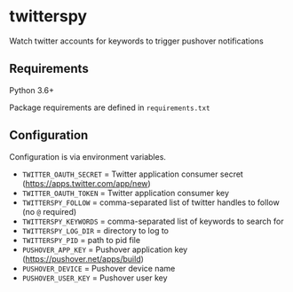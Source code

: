 # twitterspy

Watch twitter accounts for keywords to trigger pushover notifications

## Requirements

Python 3.6+

Package requirements are defined in `requirements.txt`

## Configuration

Configuration is via environment variables.

* `TWITTER_OAUTH_SECRET` = Twitter application consumer secret (https://apps.twitter.com/app/new)
* `TWITTER_OAUTH_TOKEN` = Twitter application consumer key
* `TWITTERSPY_FOLLOW` = comma-separated list of twitter handles to follow (no `@` required)
* `TWITTERSPY_KEYWORDS` = comma-separated list of keywords to search for
* `TWITTERSPY_LOG_DIR` = directory to log to
* `TWITTERSPY_PID` = path to pid file
* `PUSHOVER_APP_KEY` = Pushover application key (https://pushover.net/apps/build)
* `PUSHOVER_DEVICE` = Pushover device name
* `PUSHOVER_USER_KEY` = Pushover user key
